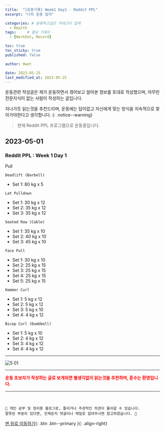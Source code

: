 ```yaml
---
title:  "[운동기록] Week1 Day1 - Reddit PPL"  
excerpt: "나의 운동 일지"

categories: # 분류하고싶은 카테고리 입력
  - Health
tags:     # 중요 키워드
  - [WorkOut, Record]

toc: true
toc_sticky: true
published: false

author: Hwet

date: 2023-05-25
last_modified_at: 2023-05-25
---
```


운동관련 작성글은 제가 운동하면서 겪어보고 알아본 정보를 토대로 작성했으며, 아무런 전문지식이 없는 사람이 작성하는 글입니다.

지나가듯 읽는것을 추천드리며, 운동에는 답이없고 자신에게 맞는 방식을 지속적으로 찾아가야한다고 생각합니다.
{: .notice--warning}

> 현재 Reddit PPL 프로그램으로 운동중입니다.

## 2023-05-01

### Reddit PPL : Week 1 Day 1

Pull

`Deadlift (Barbell)`

- Set 1: 80 kg x 5

`Lat Pulldown`

- Set 1: 30 kg x 12
- Set 2: 35 kg x 12
- Set 3: 35 kg x 12

`Seated Row (Cable)`

- Set 1: 35 kg x 10
- Set 2: 40 kg x 10
- Set 3: 45 kg x 10

`Face Pull`

- Set 1: 30 kg x 10
- Set 2: 25 kg x 15
- Set 3: 25 kg x 15
- Set 4: 25 kg x 15
- Set 5: 25 kg x 15

`Hammer Curl`

- Set 1: 5 kg x 12
- Set 2: 5 kg x 12
- Set 3: 5 kg x 10
- Set 4: 4 kg x 12

`Bicep Curl (Dumbbell)`

- Set 1: 5 kg x 10
- Set 2: 4 kg x 12
- Set 3: 4 kg x 12
- Set 4: 4 kg x 12



---

![5 01](https://github.com/hwet-j/hwet-j.github.io/assets/81364742/02431edd-d936-48dd-8a3c-7e5aa5c0321c)


***

<strong style="color:red">운동 초보자가 작성하는 글로 보게되면 별생각없이 읽는것을 추천하며, 훈수는 환영입니다.</strong>



***
<br>
    
    📢 개인 공부 및 정리용 블로그로, 틀리거나 주관적인 의견이 들어갈 수 있습니다.
    잘못된 부분이 있다면, 언제든지 댓글이나 메일로 알려주시면 참고하겠습니다. 🔔

[맨 위로 이동하기](#){: .btn .btn--primary }{: .align-right}